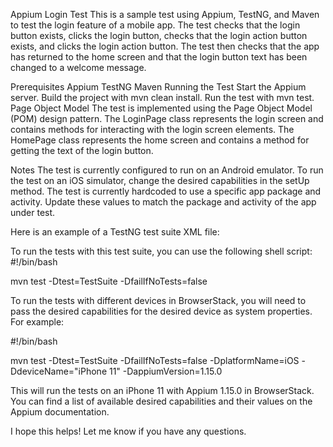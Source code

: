 Appium Login Test
This is a sample test using Appium, TestNG, and Maven to test the login feature of a mobile app. The test checks that the login button exists, clicks the login button, checks that the login action button exists, and clicks the login action button. The test then checks that the app has returned to the home screen and that the login button text has been changed to a welcome message.

Prerequisites
Appium
TestNG
Maven
Running the Test
Start the Appium server.
Build the project with mvn clean install.
Run the test with mvn test.
Page Object Model
The test is implemented using the Page Object Model (POM) design pattern. The LoginPage class represents the login screen and contains methods for interacting with the login screen elements. The HomePage class represents the home screen and contains a method for getting the text of the login button.

Notes
The test is currently configured to run on an Android emulator. To run the test on an iOS simulator, change the desired capabilities in the setUp method.
The test is currently hardcoded to use a specific app package and activity. Update these values to match the package and activity of the app under test.



Here is an example of a TestNG test suite XML file:

<?xml version="1.0" encoding="UTF-8"?>
<suite name="Appium Test Suite">
    <test name="Appium Login Test">
        <classes>
            <class name="com.example.appium.LoginTest"/>
        </classes>
    </test>
</suite>


To run the tests with this test suite, you can use the following shell script:
#!/bin/bash

mvn test -Dtest=TestSuite -DfailIfNoTests=false


To run the tests with different devices in BrowserStack, you will need to pass the desired capabilities for the desired device as system properties. For example:

#!/bin/bash

mvn test -Dtest=TestSuite -DfailIfNoTests=false -DplatformName=iOS -DdeviceName="iPhone 11" -DappiumVersion=1.15.0

This will run the tests on an iPhone 11 with Appium 1.15.0 in BrowserStack. You can find a list of available desired capabilities and their values on the Appium documentation.

I hope this helps! Let me know if you have any questions.
